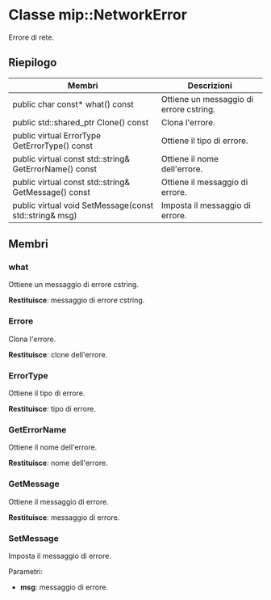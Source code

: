 # <a name="class-mipnetworkerror"></a>Classe mip::NetworkError 
Errore di rete.
  
## <a name="summary"></a>Riepilogo
 Membri                        | Descrizioni                                
--------------------------------|---------------------------------------------
 public char const* what() const  |  Ottiene un messaggio di errore cstring.
public std::shared_ptr<Error> Clone() const  |  Clona l'errore.
 public virtual ErrorType GetErrorType() const  |  Ottiene il tipo di errore.
 public virtual const std::string& GetErrorName() const  |  Ottiene il nome dell'errore.
 public virtual const std::string& GetMessage() const  |  Ottiene il messaggio di errore.
 public virtual void SetMessage(const std::string& msg)  |  Imposta il messaggio di errore.
  
## <a name="members"></a>Membri
  
### <a name="what"></a>what
Ottiene un messaggio di errore cstring.

  
**Restituisce**: messaggio di errore cstring.
  
### <a name="error"></a>Errore
Clona l'errore.

  
**Restituisce**: clone dell'errore.
  
### <a name="errortype"></a>ErrorType
Ottiene il tipo di errore.

  
**Restituisce**: tipo di errore.
  
### <a name="geterrorname"></a>GetErrorName
Ottiene il nome dell'errore.

  
**Restituisce**: nome dell'errore.
  
### <a name="getmessage"></a>GetMessage
Ottiene il messaggio di errore.

  
**Restituisce**: messaggio di errore.
  
### <a name="setmessage"></a>SetMessage
Imposta il messaggio di errore.

Parametri:  
* **msg**: messaggio di errore.

